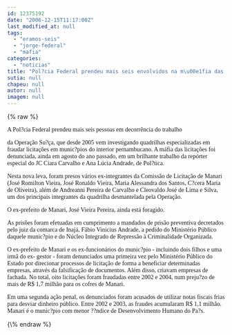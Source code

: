 ```yaml
---
id: 12375192
date: "2006-12-15T11:17:00Z"
last_modified_at: null
tags:
  - "eramos-seis"
  - "jorge-federal"
  - "mafia"
categories:
  - "noticias"
title: "Pol?cia Federal prendeu mais seis envolvidos na m\u00e1fia das licita\u00e7\u00f5es de Manari"
sutia: null
chapeu: null
autor: null
imagem: null
---
```

{\% raw %}
<p><P><FONT face=Verdana>A Pol?cia Federal prendeu mais seis pessoas em decorrência do trabalho</p>
<p> da Operação Su?ça, que desde 2005 vem investigando quadrilhas especializadas em fraudar licitações em munic?pios do interior pernambucano. A máfia das licitações foi denunciada, ainda em agosto do ano passado,&nbsp;em um brilhante trabalho&nbsp;da repórter especial do JC Ciara Carvalho e Ana Lúcia Andrade, de Pol?tica. </FONT></P></p>
<p><P><FONT face=Verdana>Nesta nova leva, foram presos vários ex-integrantes da Comissão de Licitação de Manari (José Romilton Vieira, José Ronaldo Vieira, Maria Alessandra dos Santos, C?cera Maria de Oliveira), além de Andreanni Pereira de Carvalho e Cleovaldo José de Lima e Silva, um dos principais integrantes da quadrilha desmantelada pela Operação. </FONT></P></p>
<p><P><FONT face=Verdana>O ex-prefeito de Manari, José Vieira Pereira, ainda está foragido.</FONT></P></p>
<p><P><FONT face=Verdana>As prisões foram efetuadas em cumprimento a mandados de prisão preventiva decretados pelo juiz da comarca de Inajá, Fábio Vinicius Andrade, a pedido do Ministério Público daquele munic?pio e do Núcleo Integrado de Repressão à Criminalidade Organizada.</FONT></P></p>
<p><P><FONT face=Verdana>O ex-prefeito de Manari e os ex-funcionários do munic?pio - incluindo dois filhos e uma irmã do ex- gestor - foram denunciados uma primeira vez pelo Ministério Público do Estado por direcionar processos de licitação de forma a beneficiar determinadas empresas, através da falsificação de documentos. Além disso, criavam empresas de fachada. No total, oito licitações foram fraudadas entre 2002 e 2004, num preju?zo de mais de R$ 1,7 milhão para os cofres de Manari.</FONT></P></p>
<p><P><FONT face=Verdana>Em uma segunda ação penal, os denunciados foram acusados de utilizar notas fiscais frias para desviar dinheiro público. Entre 2002 e 2003, as fraudes acumularam R$ 1,1 milhão. Manari é o munic?pio com menor ??ndice de Desenvolvimento Humano do Pa?s.</FONT></P> </p>
{\% endraw %}